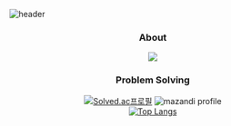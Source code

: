 ![header](https://capsule-render.vercel.app/api?type=waving&color=timeGradient&text=Welcome%20to%20Jaemin's%20GitHub%20&animation=twinkling&fontSize=35&fontAlignY=40&fontAlign=50&height=250&align=center)  
    <div align="center">
### About
![](https://github-profile-summary-cards.vercel.app/api/cards/profile-details?username=jaeminjeon123&theme=default)
<br>
### Problem Solving
[![Solved.ac프로필](http://mazassumnida.wtf/api/v2/generate_badge?boj=ttll33)](https://solved.ac/ttll33)
![mazandi profile](http://mazandi.herokuapp.com/api?handle=ttll33&theme=warm)
<br>
    [![Top Langs](https://github-readme-stats.vercel.app/api/top-langs/?username=dotoritoring)](https://github.com/anuraghazra/github-readme-stats)
<!--
## 💻 DEV's log 💻

<div style="display:flex; flex-direction:row;">
    <a href="https://hellotoriworld.tistory.com/">
      <img src="https://img.shields.io/badge/Tistory-000000?style=for-the-badge&logo=Tistory&logoColor=white"> 
    </a>
    

</div><br>
-->    
